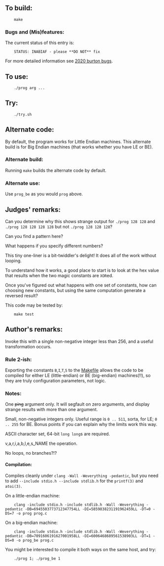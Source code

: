 ## To build:

``` <!---sh-->
    make
```


### Bugs and (Mis)features:

The current status of this entry is:

```
    STATUS: INABIAF - please **DO NOT** fix
```

For more detailed information see [2020 burton bugs](../../bugs.html#2020_burton).


## To use:

``` <!---sh-->
    ./prog arg ...
```


## Try:

``` <!---sh-->
    ./try.sh
```


## Alternate code:

By default, the program works for Little Endian machines. This alternate build
is for Big Endian machines (that works whether you have LE or BE).


### Alternate build:

Running `make` builds the alternate code by default.


### Alternate use:

Use `prog_be` as you would `prog` above.


## Judges' remarks:

Can you determine why this shows strange output for `./prog 128 128`
and `./prog 128 128 128 128` but not `./prog 128 128 128`?

Can you find a pattern here?

What happens if you specify different numbers?

This tiny one-liner is a bit-twiddler's delight! It does all of the work
without looping.

To understand how it works, a good place to start is to look at the hex
value that results when the two magic constants are `XOR`ed.

Once you've figured out what happens with one set of constants, how can
choosing new constants, but using the same computation generate a reversed
result?

This code may be tested by:

``` <!---sh-->
    make test
```


## Author's remarks:

Invoke this with a single non-negative integer less than 256, and a useful
transformation occurs.


### Rule 2-ish:

Exporting the constants `B`,`I`,`T`,`S` to the [Makefile](Makefile) allows the
code to be compiled for either LE (little-endian) or BE (big-endian)
machines(!!), so they are truly configuration parameters, not logic.


### Notes:

One <strike>ping</strike> argument only.  It will segfault on zero arguments, and
display strange results with more than one argument.

Small, non-negative integers only.  Useful range is `0 .. 511`, sorta, for LE; `0
.. 255` for BE.  Bonus points if you can explain why the limits work this way.

ASCII character set, 64-bit `long long`s are required.

v,a,r,i,a,b,l,e,s\_NAME the operation.

No loops, no branches?!?


#### Compilation:

Compiles cleanly under `clang -Wall -Weverything -pedantic`, but you need to add
`--include stdio.h --include stdlib.h` for the `printf(3)` and `atoi(3)`.

On a little-endian machine:

``` <!---sh-->
    clang -include stdio.h -include stdlib.h -Wall -Weverything -pedantic -DB=6945503773712347754LL -DI=5859838231191962459LL -DT=0 -DS=7 -o prog prog.c
```

On a big-endian machine:

``` <!---sh-->
    clang -include stdio.h -include stdlib.h -Wall -Weverything -pedantic -DB=7091606191627001958LL -DI=6006468689561538903LL -DT=1 -DS=0 -o prog_be prog.c
```

You might be interested to compile it both ways on the same host, and try:

``` <!---sh-->
    ./prog 1; ./prog_be 1
```

<!--

    Copyright © 1984-2024 by Landon Curt Noll. All Rights Reserved.

    You are free to share and adapt this file under the terms of this license:

	Creative Commons Attribution-ShareAlike 4.0 International (CC BY-SA 4.0)

    For more information, see:

	https://creativecommons.org/licenses/by-sa/4.0/

-->
